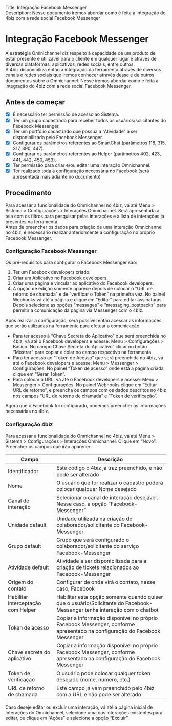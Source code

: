 Title: Integração Facebook Messenger  
Description: Nesse documento iremos abordar como é feita a integração do 4biz com a rede social Facebook Messenger

# Integração Facebook Messenger

A estratégia Ominichannel diz respeito à capacidade de um produto de estar presente e utilizável para o cliente em qualquer lugar e através de diversas plataformas, aplicativos, redes sociais, entre outros.  
A 4biz disponibiliza então a integração da ferramenta através de diversos canais e redes sociais que iremos conhecer através desse e de outros documentos sobre o Omnichannel. Nesse iremos abordar como é feita a integração do 4biz com a rede social Facebook Messenger.

## Antes de começar

- [x] É necessário ter permissão de acesso ao Sistema.
- [x] Ter um grupo cadastrado para receber todos os usuários/solicitantes do Facebook Messenger.
- [x] Ter um portfólio cadastrado que possua a “Atividade” a ser disponibilizada pelo Facebook Messenger.
- [x] Configurar os parâmetros referentes ao SmartChat (parâmetros 118, 315, 317, 390, 447).
- [x] Configurar os parâmetros referentes ao Helper (parâmetros 402, 423, 441, 442, 450, 453).
- [x] Ter permissão para criar e/ou editar uma interação Omnichannel.
- [x] Ter realizado toda a configuração necessária no Facebook (será apresentada mais adiante no documento)

## Procedimento

Para acessar a funcionalidade do Omnichannel no 4biz, vá até Menu > Sistema > Configurações > Interações Omnichannel. Será apresentada a tela com os filtros para pesquisar pelas interações e a lista de interações já presentes na ferramenta.  
Antes de preencher os dados para criação de uma interação Omnichannel no 4biz, é necessário realizar anteriormente a configuração no próprio Facebook Messenger.

### Configuração Facebook Messenger

Os pré-requisitos para configurar o Facebook Messenger são:

1.	Ter um Facebook developers criado.
2.	Criar um Aplicativo no Facebook developers.
3.	Criar uma página e vincular ao aplicativo do Facebook developers.
4.	A opção de edição somente aparece depois de colocar o “URL de retorno de chamada” e de “verificar o Token” na primeira vez. No painel Webhooks vá até a página e clique em “Editar” para editar assinaturas. Depois selecione as opções “messages” e “messaging_postbacks” para permitir a comunicação da página via Messenger com o 4biz.  

Após realizar a configuração, será possível então acessar as informações que serão utilizadas na ferramenta para efetuar a comunicação.

- Para ter acesso à “Chave Secreta do Aplicativo” que será preenchida no 4biz, vá até o Facebook developers e acesse: Menu > Configurações > Básico. No campo Chave Secreta do Aplicativo” clicar no botão “Mostrar” para copiar e colar no campo respectivo na ferramenta.
- Para ter acesso ao “Token de Acesso” que será preenchida no 4biz, vá até o Facebook developers e acesse: Menu > Messenger > Configurações. No painel “Token de acesso” onde está a página criada clique em “Gerar Token”.
- Para colocar a URL, vá até o Facebook developers e acesse: Menu > Messenger > Configurações. No painel Webhooks clique em “Editar URL de retorno”, e preencha os campos com os dados descritos no 4biz nos campos “URL de retorno de chamada” e “Token de verificação”.

Agora que o Facebook foi configurado, podemos preencher as informações necessárias no 4biz.

### Configuração 4biz

Para acessar a funcionalidade do Omnichannel no 4biz, vá até Menu > Sistema > Configurações > Interações Omnichannel. Clique em “Novo”.  
Preencher os campos que irão aparecer:

|Campo|	Descrição|
|-----|----------|
|Identificador|	Este código o 4biz já traz preenchido, e não pode ser alterado|
|Nome|	O usuário que for realizar o cadastro poderá colocar qualquer Nome desejado|
|Canal de interação|	Selecionar o canal de interação desejável. Nesse caso, a opção “Facebook-Messenger”|
|Unidade default|	Unidade utilizada na criação do colaborador/solicitante do Facebook-Messenger|
|Grupo default|	Grupo que será configurado o colaborador/solicitante do serviço Facebook-Messenger|
|Atividade default|	Atividade a ser disponibilizada para a criação de tickets relacionados ao Facebook-Messenger|
|Origem do contato|	Configurar de onde virá o contato, nesse caso, Facebook|
|Habilitar interceptação com Helper|	Habilitar esta opção somente quando quiser que o usuário/Solicitante do Facebook-Messenger tenha interação com o chatbot|
|Token de acesso|	Copiar a informação disponível no próprio Facebook Messenger, conforme apresentado na configuração do Facebook Messenger|
|Chave secreta do aplicativo|	Copiar a informação disponível no próprio Facebook Messenger, conforme apresentado na configuração do Facebook Messenger|
|Token de verificação|	O usuário pode colocar qualquer token desejado (nome, número, etc.)|
|URL de retorno de chamada|	Este campo já vem preenchido pelo 4biz com a URL e não pode ser alterado|  

Caso deseje editar ou excluir uma interação, vá até a página inicial de Interações do Omnichannel, selecione uma das interações existentes para editar, ou clique em “Ações” e selecione a opção “Excluir”.















